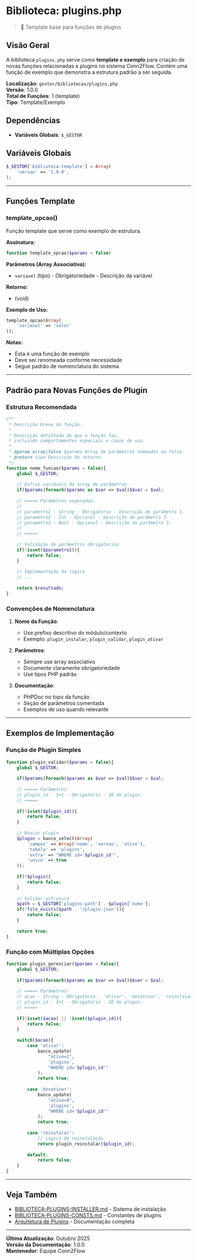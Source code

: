 # Biblioteca: plugins.php

> 🔌 Template base para funções de plugins

## Visão Geral

A biblioteca `plugins.php` serve como **template e exemplo** para criação de novas funções relacionadas a plugins no sistema Conn2Flow. Contém uma função de exemplo que demonstra a estrutura padrão a ser seguida.

**Localização**: `gestor/bibliotecas/plugins.php`  
**Versão**: 1.0.0  
**Total de Funções**: 1 (template)  
**Tipo**: Template/Exemplo

## Dependências

- **Variáveis Globais**: `$_GESTOR`

## Variáveis Globais

```php
$_GESTOR['biblioteca-template'] = Array(
    'versao' => '1.0.0',
);
```

---

## Funções Template

### template_opcao()

Função template que serve como exemplo de estrutura.

**Assinatura:**
```php
function template_opcao($params = false)
```

**Parâmetros (Array Associativo):**
- `variavel` (tipo) - Obrigatoriedade - Descrição da variável

**Retorno:**
- (void)

**Exemplo de Uso:**
```php
template_opcao(Array(
    'variavel' => 'valor'
));
```

**Notas:**
- Esta é uma função de exemplo
- Deve ser renomeada conforme necessidade
- Segue padrão de nomenclatura do sistema

---

## Padrão para Novas Funções de Plugin

### Estrutura Recomendada

```php
/**
 * Descrição breve da função.
 *
 * Descrição detalhada do que a função faz,
 * incluindo comportamentos especiais e casos de uso.
 *
 * @param array|false $params Array de parâmetros nomeados ou false.
 * @return tipo Descrição do retorno.
 */
function nome_funcao($params = false){
    global $_GESTOR;
    
    // Extrai variáveis do array de parâmetros
    if($params)foreach($params as $var => $val)$$var = $val;
    
    // ===== Parâmetros esperados:
    // 
    // parametro1 - String - Obrigatório - Descrição do parâmetro 1.
    // parametro2 - Int - Opcional - Descrição do parâmetro 2.
    // parametro3 - Bool - Opcional - Descrição do parâmetro 3.
    // 
    // ===== 
    
    // Validação de parâmetros obrigatórios
    if(!isset($parametro1)){
        return false;
    }
    
    // Implementação da lógica
    // ...
    
    return $resultado;
}
```

### Convenções de Nomenclatura

1. **Nome da Função**:
   - Use prefixo descritivo do módulo/contexto
   - Exemplo: `plugin_instalar`, `plugin_validar`, `plugin_ativar`

2. **Parâmetros**:
   - Sempre use array associativo
   - Documente claramente obrigatoriedade
   - Use tipos PHP padrão

3. **Documentação**:
   - PHPDoc no topo da função
   - Seção de parâmetros comentada
   - Exemplos de uso quando relevante

---

## Exemplos de Implementação

### Função de Plugin Simples

```php
function plugin_validar($params = false){
    global $_GESTOR;
    
    if($params)foreach($params as $var => $val)$$var = $val;
    
    // ===== Parâmetros:
    // plugin_id - Int - Obrigatório - ID do plugin.
    // ===== 
    
    if(!isset($plugin_id)){
        return false;
    }
    
    // Buscar plugin
    $plugin = banco_select(Array(
        'campos' => Array('nome', 'versao', 'ativo'),
        'tabela' => 'plugins',
        'extra' => "WHERE id='$plugin_id'",
        'unico' => true
    ));
    
    if(!$plugin){
        return false;
    }
    
    // Validar estrutura
    $path = $_GESTOR['plugins-path'] . $plugin['nome'];
    if(!file_exists($path . '/plugin.json')){
        return false;
    }
    
    return true;
}
```

### Função com Múltiplas Opções

```php
function plugin_gerenciar($params = false){
    global $_GESTOR;
    
    if($params)foreach($params as $var => $val)$$var = $val;
    
    // ===== Parâmetros:
    // acao - String - Obrigatório - 'ativar', 'desativar', 'reinstalar'.
    // plugin_id - Int - Obrigatório - ID do plugin.
    // ===== 
    
    if(!isset($acao) || !isset($plugin_id)){
        return false;
    }
    
    switch($acao){
        case 'ativar':
            banco_update(
                "ativo=1",
                'plugins',
                "WHERE id='$plugin_id'"
            );
            return true;
        
        case 'desativar':
            banco_update(
                "ativo=0",
                'plugins',
                "WHERE id='$plugin_id'"
            );
            return true;
        
        case 'reinstalar':
            // Lógica de reinstalação
            return plugin_reinstalar($plugin_id);
        
        default:
            return false;
    }
}
```

---

## Veja Também

- [BIBLIOTECA-PLUGINS-INSTALLER.md](./BIBLIOTECA-PLUGINS-INSTALLER.md) - Sistema de instalação
- [BIBLIOTECA-PLUGINS-CONSTS.md](./BIBLIOTECA-PLUGINS-CONSTS.md) - Constantes de plugins
- [Arquitetura de Plugins](../CONN2FLOW-PLUGIN-ARCHITECTURE.md) - Documentação completa

---

**Última Atualização**: Outubro 2025  
**Versão da Documentação**: 1.0.0  
**Mantenedor**: Equipe Conn2Flow
